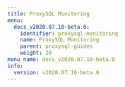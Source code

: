 ```yaml
---
title: ProxySQL Monitoring
menu:
  docs_v2020.07.10-beta.0:
    identifier: proxysql-monitoring
    name: ProxySQL Monitoring
    parent: proxysql-guides
    weight: 20
menu_name: docs_v2020.07.10-beta.0
info:
  version: v2020.07.10-beta.0
---
```


